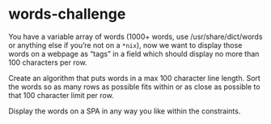 # words-challenge

You have a variable array of words (1000+ words, use /usr/share/dict/words or anything else if you’re not on a `*nix`), now we want to display those words on a webpage as “tags” in a field which should display no more than 100 characters per row.

Create an algorithm that puts words in a max 100 character line length. Sort the words so as many rows as possible fits within or as close as possible to that 100 character limit per row.

Display the words on a SPA in any way you like within the constraints.
